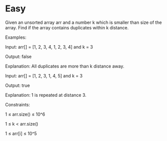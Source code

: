 # Easy

Given an unsorted array arr and a number k which is smaller than size of the array. Find if the array contains duplicates within k distance.

Examples:

Input: arr[] = [1, 2, 3, 4, 1, 2, 3, 4] and k = 3

Output: false

Explanation: All duplicates are more than k distance away.

Input: arr[] = [1, 2, 3, 1, 4, 5] and k = 3

Output: true

Explanation: 1 is repeated at distance 3.


Constraints:

1 ≤ arr.size() ≤ 10^6

1 ≤ k < arr.size()

1 ≤ arr[i] ≤ 10^5
